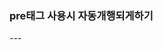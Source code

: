 <h3>pre태그 사용시 자동개행되게하기</h3>
---
<pre style="white-space: pre-wrap;">
<pre style="white-space: pre-wrap;">
</pre>
